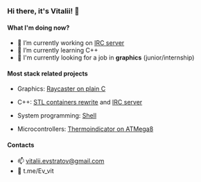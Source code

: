 ### Hi there, it's Vitalii! 👋

#### What I'm doing now?

- 🔭 I’m currently working on [IRC server](https://github.com/zkerriga/irc-server) 
- 🌱 I’m currently learning C++
- :flashlight: I'm currently looking for a job in **graphics** (junior/internship)

#### Most stack related projects

- Graphics:           [Raycaster on plain C](https://github.com/vesord/raycaster)

- C++:                [STL containers rewrite](https://github.com/vesord/containers) and [IRC server](https://github.com/zkerriga/irc-server)

- System programming: [Shell](https://github.com/zkerriga/littleshell)

- Microcontrollers:   [Thermoindicator on ATMega8](https://github.com/vesord/Thermoindication-Atmega8)

#### Contacts

- 📫 vitalii.evstratov@gmail.com
- :calling: t.me/Ev_vit
